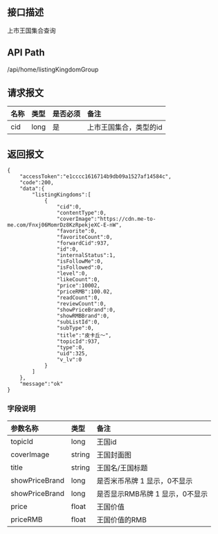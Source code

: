 ## 接口描述
上市王国集合查询
## API Path
/api/home/listingKingdomGroup
## 请求报文
|名称|类型|是否必须|备注|
|:-|:-|:-|:-|
|cid|long|是|上市王国集合，类型的id|
## 返回报文
	{
		"accessToken":"e1cccc1616714b9db09a1527af14584c",
		"code":200,
		"data":{
			"listingKingdoms":[
				{
					"cid":0,
					"contentType":0,
					"coverImage":"https://cdn.me-to-me.com/Fnxj06MomrDz8KzRpekjeXC-E-nW",
					"favorite":0,
					"favoriteCount":0,
					"forwardCid":937,
					"id":0,
					"internalStatus":1,
					"isFollowMe":0,
					"isFollowed":0,
					"level":0,
					"likeCount":0,
					"price":10002,
					"priceRMB":100.02,
					"readCount":0,
					"reviewCount":0,
					"showPriceBrand":0,
					"showRMBBrand":0,
					"subListId":0,
					"subType":0,
					"title":"皮卡丘～",
					"topicId":937,
					"type":0,
					"uid":325,
					"v_lv":0
				}
			]
		},
		"message":"ok"
	}
### 字段说明
|参数名称|类型|备注|
|:--|:---|:---|
|topicId|long|王国id|
|coverImage|string|王国封面图|
|title|string|王国名/王国标题|
|showPriceBrand|long|是否米币吊牌 1 显示，0不显示|
|showPriceBrand|long|是否显示RMB吊牌 1 显示，0不显示|
|price|float|王国价值|
|priceRMB|float|王国价值的RMB|

